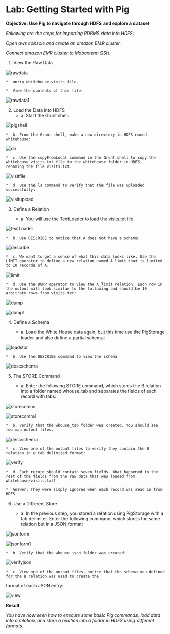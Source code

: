 # Lab: Getting Started with Pig


**Objective: Use Pig to navigate through HDFS and explore a dataset**

*Following are the steps for importing RDBMS data into HDFS:*

*Open aws console and create an amazon EMR cluster.*

*Connect amazon EMR cluster to Mobaxterm SSH.*

1. View the Raw Data

![rawdata](../images/p.jpg)

    *  unzip whitehouse_visits file.

    *  View the contents of this file:

![rawdata1](../images/pp.jpg)

2. Load the Data into HDFS
    *  a. Start the Grunt shell:

![pigshell](../images/p1.jpg)

    *  b. From the Grunt shell, make a new directory in HDFS named whitehouse:

![dir](../images/p2.jpg)

    *  c. Use the copyFromLocal command in the Grunt shell to copy the whitehouse_visits.txt file to the whitehouse folder in HDFS,   renaming the file visits.txt.

![visitfile](../images/p3.jpg)

    *  d. Use the ls command to verify that the file was uploaded successfully:

![visitupload](../images/p4.jpg)

3. Define a Relation

    *  a. You will use the TextLoader to load the visits.txt file

![textLoader](../images/p5.jpg)

    *  b. Use DESCRIBE to notice that A does not have a schema:

![describe](../images/p6.jpg)

    *  c. We want to get a sense of what this data looks like. Use the LIMIT operator to define a new relation named A_limit that is limited to 10 records of A.

![limit](../images/p7.jpg)

    *  d. Use the DUMP operator to view the A_limit relation. Each row in the output will look similar to the following and should be 10
    arbitrary rows from visits.txt:

![dump](../images/p8.jpg)

![dump1](../images/p9.jpg)

4.  Define a Schema

    *  a. Load the White House data again, but this time use the PigStorage loader and also define a partial schema:

![loadstor](../images/p10.jpg)

    *  b. Use the DESCRIBE command to view the schema

![descschema](../images/p11.jpg)

5. The STORE Command

    *  a. Enter the following STORE command, which stores the B relation into a folder named whouse_tab and separates the fields of each record with tabs:

![storecomm](../images/p12.jpg)

![storecomm1](../images/p13.jpg)

    *  b. Verify that the whouse_tab folder was created, You should see two map output files.

![descschema](../images/p14.jpg)

    *  c. View one of the output files to verify they contain the B relation in a tab delimited format:

![verify](../images/p15.jpg)

    *  d. Each record should contain seven fields. What happened to the rest of the fields from the raw data that was loaded from whitehouse/visits.txt?

    *  Answer: They were simply ignored when each record was read in from HDFS

6. Use a Different Store

    *  a. In the previous step, you stored a relation using PigStorage with a tab delimiter. Enter the following command, which stores the same relation but in a JSON format:

![jsonform](../images/p16.jpg)

![jsonform1](../images/p17.jpg)

    *  b. Verify that the whouse_json folder was created:

![verifyjson](../images/p18.jpg)

    *  c. View one of the output files, notice that the schema you defined for the B relation was used to create the
format of each JSON entry:

![view](../images/p19.jpg)


**Result**

*You have now seen how to execute some basic Pig commands, load data into a relation, and store a relation into a folder in HDFS using different formats.*

   
























    

























